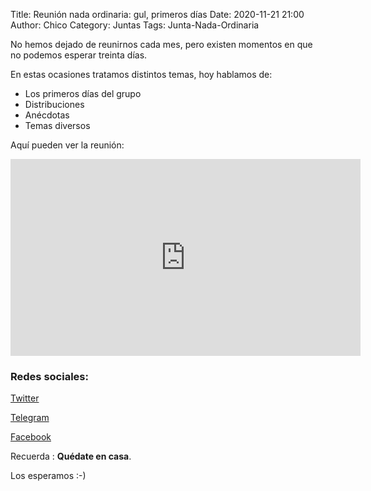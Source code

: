 Title: Reunión nada ordinaria: gul, primeros días
Date: 2020-11-21 21:00
Author: Chico
Category: Juntas
Tags: Junta-Nada-Ordinaria

No hemos dejado de reunirnos cada mes, pero existen momentos en que no podemos esperar treinta días.

En estas ocasiones tratamos distintos temas, hoy hablamos de:

* Los primeros días del grupo
* Distribuciones
* Anécdotas
* Temas diversos

Aquí pueden ver la reunión:

<iframe width="560" height="315" src="https://www.youtube.com/embed/2AgDXcJr-F8" frameborder="0" allow="accelerometer; autoplay; clipboard-write; encrypted-media; gyroscope; picture-in-picture" allowfullscreen></iframe>

### Redes sociales:

[Twitter](https://twitter.com/gulagmexico)

[Telegram](https://t.me/joinchat/AhKXM0m4OTrdeN2x2yz1VQ)

[Facebook](https://www.facebook.com/groups/282427405174957/)

Recuerda :  __Quédate en casa__.

Los esperamos :-)
